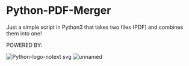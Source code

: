 # Python-PDF-Merger
Just a simple script in Python3 that takes two files (PDF) and combines them into one! 

POWERED BY: 

![Python-logo-notext svg](https://github.com/zaiby83/Python-PDF-Merger/assets/63422290/73791526-322e-4d86-be2d-8640e9ae2cb8)
![unnamed](https://github.com/zaiby83/Python-PDF-Merger/assets/63422290/cd1f7d5b-0a8e-49d6-8df5-8684a566bc0e)
